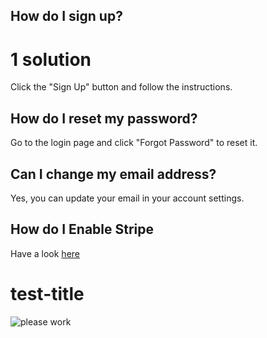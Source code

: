 ## How do I sign up?

# 1 solution

Click the "Sign Up" button and follow the instructions.

## How do I reset my password?

Go to the login page and click "Forgot Password" to reset it.

## Can I change my email address?

Yes, you can update your email in your account settings.

## How do I Enable Stripe

Have a look [here](/how-to-set-up-stripe)

# test-title

![please work](/images/home_hero.jpg)
